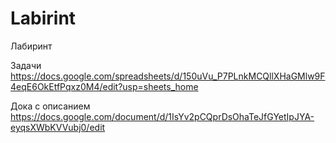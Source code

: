 # Labirint
Лабиринт

Задачи
https://docs.google.com/spreadsheets/d/150uVu_P7PLnkMCQllXHaGMlw9F4eqE6OkEtfPqxz0M4/edit?usp=sheets_home

Дока с описанием
https://docs.google.com/document/d/1IsYv2pCQprDsOhaTeJfGYetIpJYA-eyqsXWbKVVubj0/edit
